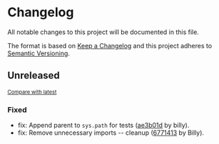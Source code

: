 # Changelog

All notable changes to this project will be documented in this file.

The format is based on [Keep a Changelog](http://keepachangelog.com/en/1.0.0/)
and this project adheres to [Semantic Versioning](http://semver.org/spec/v2.0.0.html).

<!-- insertion marker -->
## Unreleased

<small>[Compare with latest](https://github.com/biscuit-extensions/extension/compare/5298a55957ba1304d40b55d8524826140b707b61...HEAD)</small>

### Fixed

- fix: Append parent to `sys.path` for tests ([ae3b01d](https://github.com/biscuit-extensions/extension/commit/ae3b01d319058b51eac4cdb708ca1e0e78138ecf) by billy).
- fix: Remove unnecessary imports -- cleanup ([6771413](https://github.com/biscuit-extensions/extension/commit/6771413cb4ff65524c601027a837a02cd934bf05) by Billy).

<!-- insertion marker -->

